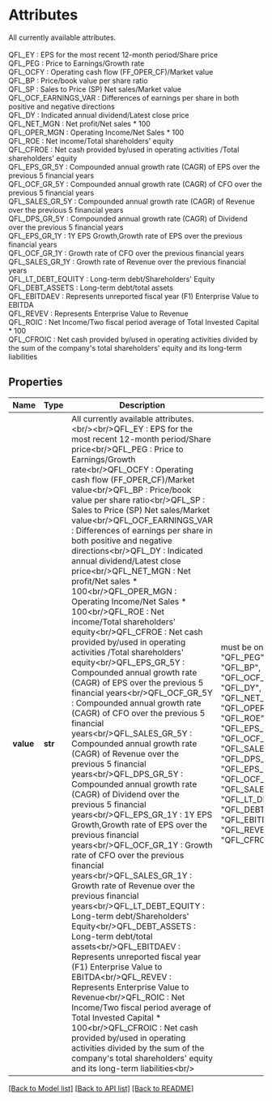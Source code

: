 # Attributes

All currently available attributes.<br/><br/>QFL_EY : EPS for the most recent 12-month period/Share price<br/>QFL_PEG : Price to Earnings/Growth rate<br/>QFL_OCFY : Operating cash flow (FF_OPER_CF)/Market value<br/>QFL_BP : Price/book value per share ratio<br/>QFL_SP : Sales to Price (SP) Net sales/Market value<br/>QFL_OCF_EARNINGS_VAR : Differences of earnings per share in both positive and negative directions<br/>QFL_DY : Indicated annual dividend/Latest close price<br/>QFL_NET_MGN : Net profit/Net sales * 100<br/>QFL_OPER_MGN : Operating Income/Net Sales * 100<br/>QFL_ROE : Net income/Total shareholders' equity<br/>QFL_CFROE : Net cash provided by/used in operating activities /Total shareholders' equity<br/>QFL_EPS_GR_5Y : Compounded annual growth rate (CAGR) of EPS over the previous 5 financial years<br/>QFL_OCF_GR_5Y : Compounded annual growth rate (CAGR) of CFO over the previous 5 financial years<br/>QFL_SALES_GR_5Y : Compounded annual growth rate (CAGR) of Revenue over the previous 5 financial years<br/>QFL_DPS_GR_5Y : Compounded annual growth rate (CAGR) of Dividend over the previous 5 financial years<br/>QFL_EPS_GR_1Y : 1Y EPS Growth,Growth rate of EPS over the previous financial years<br/>QFL_OCF_GR_1Y : Growth rate of CFO over the previous financial years<br/>QFL_SALES_GR_1Y : Growth rate of Revenue over the previous financial years<br/>QFL_LT_DEBT_EQUITY : Long-term debt/Shareholders' Equity<br/>QFL_DEBT_ASSETS : Long-term debt/total assets<br/>QFL_EBITDAEV : Represents unreported fiscal year (F1) Enterprise Value to EBITDA<br/>QFL_REVEV : Represents Enterprise Value to Revenue<br/>QFL_ROIC : Net Income/Two fiscal period average of Total Invested Capital * 100<br/>QFL_CFROIC : Net cash provided by/used in operating activities divided by the sum of the company's total shareholders' equity and its long-term liabilities<br/>

## Properties
Name | Type | Description | Notes
------------ | ------------- | ------------- | -------------
**value** | **str** | All currently available attributes.&lt;br/&gt;&lt;br/&gt;QFL_EY : EPS for the most recent 12-month period/Share price&lt;br/&gt;QFL_PEG : Price to Earnings/Growth rate&lt;br/&gt;QFL_OCFY : Operating cash flow (FF_OPER_CF)/Market value&lt;br/&gt;QFL_BP : Price/book value per share ratio&lt;br/&gt;QFL_SP : Sales to Price (SP) Net sales/Market value&lt;br/&gt;QFL_OCF_EARNINGS_VAR : Differences of earnings per share in both positive and negative directions&lt;br/&gt;QFL_DY : Indicated annual dividend/Latest close price&lt;br/&gt;QFL_NET_MGN : Net profit/Net sales * 100&lt;br/&gt;QFL_OPER_MGN : Operating Income/Net Sales * 100&lt;br/&gt;QFL_ROE : Net income/Total shareholders&#39; equity&lt;br/&gt;QFL_CFROE : Net cash provided by/used in operating activities /Total shareholders&#39; equity&lt;br/&gt;QFL_EPS_GR_5Y : Compounded annual growth rate (CAGR) of EPS over the previous 5 financial years&lt;br/&gt;QFL_OCF_GR_5Y : Compounded annual growth rate (CAGR) of CFO over the previous 5 financial years&lt;br/&gt;QFL_SALES_GR_5Y : Compounded annual growth rate (CAGR) of Revenue over the previous 5 financial years&lt;br/&gt;QFL_DPS_GR_5Y : Compounded annual growth rate (CAGR) of Dividend over the previous 5 financial years&lt;br/&gt;QFL_EPS_GR_1Y : 1Y EPS Growth,Growth rate of EPS over the previous financial years&lt;br/&gt;QFL_OCF_GR_1Y : Growth rate of CFO over the previous financial years&lt;br/&gt;QFL_SALES_GR_1Y : Growth rate of Revenue over the previous financial years&lt;br/&gt;QFL_LT_DEBT_EQUITY : Long-term debt/Shareholders&#39; Equity&lt;br/&gt;QFL_DEBT_ASSETS : Long-term debt/total assets&lt;br/&gt;QFL_EBITDAEV : Represents unreported fiscal year (F1) Enterprise Value to EBITDA&lt;br/&gt;QFL_REVEV : Represents Enterprise Value to Revenue&lt;br/&gt;QFL_ROIC : Net Income/Two fiscal period average of Total Invested Capital * 100&lt;br/&gt;QFL_CFROIC : Net cash provided by/used in operating activities divided by the sum of the company&#39;s total shareholders&#39; equity and its long-term liabilities&lt;br/&gt; |  must be one of ["QFL_EY", "QFL_PEG", "QFL_OCFY", "QFL_BP", "QFL_SP", "QFL_OCF_EARNINGS_VAR", "QFL_DY", "QFL_NET_MGN", "QFL_OPER_MGN", "QFL_ROE", "QFL_CFROE", "QFL_EPS_GR_5Y", "QFL_OCF_GR_5Y", "QFL_SALES_GR_5Y", "QFL_DPS_GR_5Y", "QFL_EPS_GR_1Y", "QFL_OCF_GR_1Y", "QFL_SALES_GR_1Y", "QFL_LT_DEBT_EQUITY", "QFL_DEBT_ASSETS", "QFL_EBITDAEV", "QFL_REVEV", "QFL_ROIC", "QFL_CFROIC", ]

[[Back to Model list]](../README.md#documentation-for-models) [[Back to API list]](../README.md#documentation-for-api-endpoints) [[Back to README]](../README.md)



